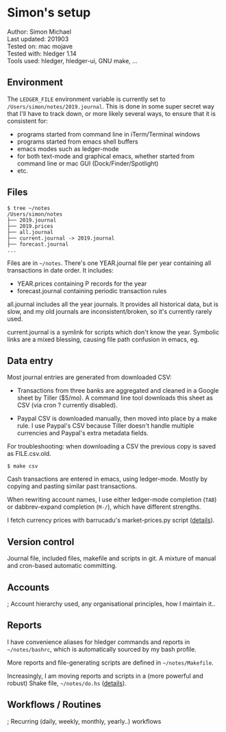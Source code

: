 # Simon's setup

Author:       Simon Michael  
Last updated: 201903  
Tested on:    mac mojave  
Tested with:  hledger 1.14  
Tools used: 
hledger, 
hledger-ui,
GNU make,
...

## Environment

The `LEDGER_FILE` environment variable is currently set to `/Users/simon/notes/2019.journal`.
This is done in some super secret way that I'll have to track down, or more likely several ways,
to ensure that it is consistent for:

- programs started from command line in iTerm/Terminal windows
- programs started from emacs shell buffers
- emacs modes such as ledger-mode
- for both text-mode and graphical emacs, whether started from command line or mac GUI (Dock/Finder/Spotlight)
- etc.

## Files

```
$ tree ~/notes
/Users/simon/notes
├── 2019.journal
├── 2019.prices
├── all.journal
├── current.journal -> 2019.journal
├── forecast.journal
...
```

Files are in `~/notes`.
There's one YEAR.journal file per year containing all transactions in date order.
It includes:

- YEAR.prices containing P records for the year
- forecast.journal containing periodic transaction rules

all.journal includes all the year journals. 
It provides all historical data, but is slow, and my old journals are inconsistent/broken, so it's currently rarely used.

current.journal is a symlink for scripts which don't know the year.
Symbolic links are a mixed blessing, causing file path confusion in emacs, eg.

## Data entry

Most journal entries are generated from downloaded CSV:

- Transactions from three banks are aggregated and cleaned in a Google sheet by Tiller ($5/mo).
  A command line tool downloads this sheet as CSV (via cron ? currently disabled).

- Paypal CSV is downloaded manually, then moved into place by a make rule.
  I use Paypal's CSV because Tiller doesn't handle multiple currencies and Paypal's extra metadata fields.

For troubleshooting: when downloading a CSV the previous copy is saved as FILE.csv.old.

```
$ make csv
```

Cash transactions are entered in emacs, using ledger-mode. 
Mostly by copying and pasting similar past transactions.

When rewriting account names, I use either 
ledger-mode completion (`TAB`) or dabbrev-expand completion (`M-/`),
which have different strengths. 

I fetch currency prices with barrucadu's market-prices.py script
([details](https://gist.github.com/simonmichael/9ca4d74b30567dcc3b93763ffe88abf9)).


## Version control

Journal file, included files, makefile and scripts in git.
A mixture of manual and cron-based automatic committing.

## Accounts

; Account hierarchy used, any organisational principles, how I maintain it..

## Reports

I have convenience aliases for hledger commands and reports in `~/notes/bashrc`,
which is automatically sourced by my bash profile.

More reports and file-generating scripts are defined in `~/notes/Makefile`.

Increasingly, I am moving reports and scripts in a (more powerful and robust) Shake file, `~/notes/do.hs`
([details](https://gist.github.com/simonmichael/74f82343b1f625b2861fcf27c3ddeb2f)).

## Workflows / Routines

; Recurring (daily, weekly, monthly, yearly..) workflows
